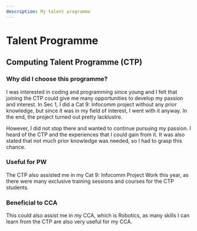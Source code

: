 ```yaml
---
description: My talent programme
---
```


# Talent Programme

## Computing Talent Programme (CTP)

### Why did I choose this programme?

I was interested in coding and programming since young and I felt that joining the CTP could give me many opportunities to develop my passion and interest. In Sec 1, I did a Cat 9: Infocomm project without any prior knowledge, but since it was in my field of interest, I went with it anyway. In the end, the project turned out pretty lacklustre.

However, I did not stop there and wanted to continue pursuing my passion. I heard of the CTP and the experiences that I could gain from it. It was also stated that not much prior knowledge was needed, so I had to grasp this chance.

### Useful for PW

The CTP also assisted me in my Cat 9: Infocomm Project Work this year, as there were many exclusive training sessions and courses for the CTP students.

### Beneficial to CCA

This could also assist me in my CCA, which is Robotics, as many skills I can learn from the CTP are also very useful for my CCA.
